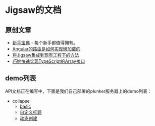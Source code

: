 
# Jigsaw的文档

## 原创文章
- [新手宝典](tourist/index.md) - 每个新手都值得拥有。
- [Angular的路由是如何实现懒加载的](how-router-achive-lazy-load/index.md)
- [将Jigsaw集成到现有工程下的方法](integrate-your-project-with-jigsaw/index.md)
- [巧妙快速实现TypeScript的Array<T>接口](implement-interface-array-of-typescript/index.md)

## demo列表
API文档正在编写中，下面是我们自己部署的plunker服务器上的demo列表：

- collapse
    - [basic](http://rdk.zte.com.cn:8000/edit/pDe6r1kh4NN3zZTM7KKr?p=preview) <br />
    - [自定义标题](http://rdk.zte.com.cn:8000/edit/fenV9N5IZwJD0EwTTUMl?p=preview) <br />
    - [动态创建](http://rdk.zte.com.cn:8000/edit/ehxRReWGNwbLlQLVCiC1?p=preview)
